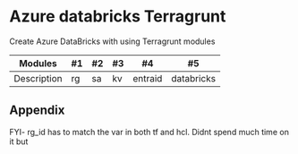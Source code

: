 # Azure databricks Terragrunt 

Create Azure DataBricks with using Terragrunt modules 

Modules | #1 | #2 | #3 | #4 | #5 
--- | --- | --- | --- |--- |--- |
Description | rg |sa | kv | entraid | databricks
## Appendix

FYI- rg_id has to match the var in both tf and hcl. Didnt spend much time on it but 
